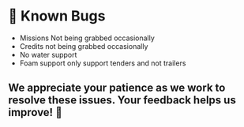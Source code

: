 # 🐛 Known Bugs

- Missions Not being grabbed occasionally
- Credits not being grabbed occasionally
- No water support
- Foam support only support tenders and not trailers


## We appreciate your patience as we work to resolve these issues. Your feedback helps us improve! 🙌